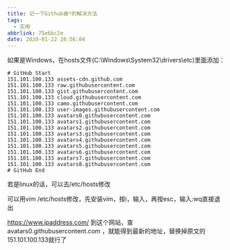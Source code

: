 ```yaml
---
title: 记一下Github被*的解决方法
tags:
  - 实用
abbrlink: 75e6bc2e
date: 2020-01-22 16:56:04
---
```


如果是Windows，在hosts文件(C:\Windows\System32\drivers\etc)里面添加：

```plain
# GitHub Start 
151.101.100.133 assets-cdn.github.com 
151.101.100.133 raw.githubusercontent.com 
151.101.100.133 gist.githubusercontent.com 
151.101.100.133 cloud.githubusercontent.com 
151.101.100.133 camo.githubusercontent.com 
151.101.100.133 user-images.githubusercontent.com
151.101.100.133 avatars0.githubusercontent.com 
151.101.100.133 avatars1.githubusercontent.com 
151.101.100.133 avatars2.githubusercontent.com 
151.101.100.133 avatars3.githubusercontent.com 
151.101.100.133 avatars4.githubusercontent.com 
151.101.100.133 avatars5.githubusercontent.com 
151.101.100.133 avatars6.githubusercontent.com 
151.101.100.133 avatars7.githubusercontent.com 
151.101.100.133 avatars8.githubusercontent.com 
# GitHub End
```

若是linux的话，可以去/etc/hosts修改

可以用vim /etc/hosts修改，先安装vim，按i，输入，再按esc，输入:wq直接退出

https://www.ipaddress.com/
到这个网站，查avatars0.githubusercontent.com ，就能得到最新的地址，替换掉原文的151.101.100.133就行了